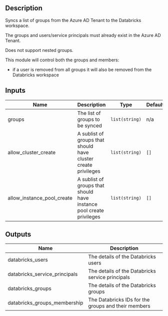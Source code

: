 ## Description

Syncs a list of groups from the Azure AD Tenant to the Databricks workspace.

The groups and users/service principals must already exist in the Azure AD Tenant.

Does not support nested groups.

This module will control both the groups and members:

- if a user is removed from all groups it will also be removed from the Databricks workspace

## Inputs

| Name                       | Description                                                          | Type           | Default | Required |
|----------------------------|----------------------------------------------------------------------|----------------|---------|:--------:|
| groups                     | The list of groups to be synced                                      | `list(string)` | n/a     |   yes    |
| allow_cluster_create       | A sublist of groups that should have cluster create privileges       | `list(string)` | `[]`    |    no    |
| allow_instance_pool_create | A sublist of groups that should have instance pool create privileges | `list(string)` | `[]`    |    no    |

## Outputs

| Name                          | Description                                         |
|-------------------------------|-----------------------------------------------------|
| databricks_users              | The details of the Databricks users                 |
| databricks_service_principals | The details of the Databricks service principals    |
| databricks_groups             | The details of the Databricks groups                |
| databricks_groups_membership  | The Databricks IDs for the groups and their members |

